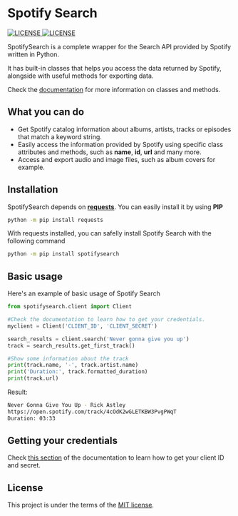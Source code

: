 # Spotify Search
<p>
    <a href="https://choosealicense.com/licenses/mit/" target="_blank">
        <img src="https://img.shields.io/github/license/matcsantos/SpotifySearch" alt="LICENSE">
    </a>
    <a href="https://pypi.org/project/spotifysearch/0.0.1/" target="_blank">
        <img src="https://img.shields.io/pypi/v/spotifysearch?color=33BBFF&label=PIP" alt="LICENSE">
    </a>
</p>

SpotifySearch is a complete wrapper for the Search API provided by Spotify written in Python.

It has built-in classes that helps you access the data returned by Spotify, alongside with useful methods for exporting data.

Check the [documentation](https://github.com/matcsantos/SpotifySearch/wiki) for more information on classes and methods.

## What you can do
- Get Spotify catalog information about albums, artists, tracks or episodes that match a keyword string.
- Easily access the information provided by Spotify using specific class attributes and methods, such as **name**, **id**, **url** and many more.
- Access and export audio and image files, such as album covers for example.

## Installation
SpotifySearch depends on **[requests](https://pypi.org/project/requests/)**. You can easily install it by using **PIP**
```bash
python -m pip install requests
```

With requests installed, you can safelly install Spotify Search with the following command
```bash
python -m pip install spotifysearch
```

## Basic usage
Here's an example of basic usage of Spotify Search
```python
from spotifysearch.client import Client

#Check the documentation to learn how to get your credentials.
myclient = Client('CLIENT_ID', 'CLIENT_SECRET')

search_results = client.search('Never gonna give you up')
track = search_results.get_first_track()

#Show some information about the track
print(track.name, '-', track.artist.name)
print('Duration:', track.formatted_duration)
print(track.url)
```

Result:
```bash
Never Gonna Give You Up - Rick Astley
https://open.spotify.com/track/4cOdK2wGLETKBW3PvgPWqT
Duration: 03:33
```

## Getting your credentials
Check [this section](https://github.com/matcsantos/SpotifySearch/wiki#-getting-started) of the documentation to learn how to get your client ID and secret.

## License
This project is under the terms of the [MIT license](https://opensource.org/licenses/MIT).
